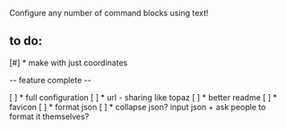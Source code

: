 Configure any number of command blocks using text!

to do:
-----

[#] * make with just coordinates

 -- feature complete --

[ ] * full configuration
[ ] * url - sharing like topaz
[ ] * better readme
[ ] * favicon
[ ] * format json
[ ] * collapse json? input json + ask people to format it themselves?
